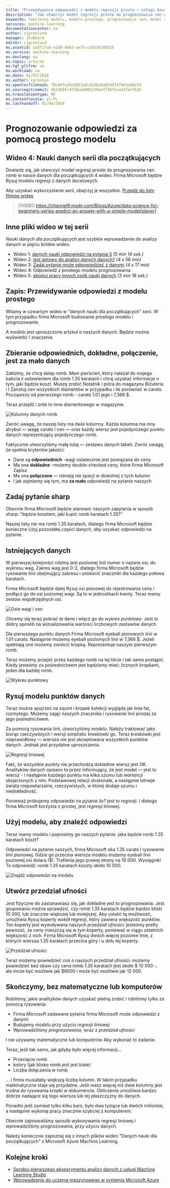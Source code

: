 ```yaml
---
title: "Przewidywanie odpowiedzi z modelu regresji proste — usługi Azure Machine Learning | Dokumentacja firmy Microsoft"
description: "Jak utworzyć model regresji proste do prognozowania cen w nauce danych dla początkujących 4 wideo. Obejmuje regresji liniowej z danych docelowych."
keywords: Tworzenie modelu, modelu prostego, prognozowanie cen, model regresji proste
services: machine-learning
documentationcenter: na
author: cjgronlund
manager: jhubbard
editor: cjgronlund
ms.assetid: a28f1fab-e2d8-4663-aa7d-ca3530c8b525
ms.service: machine-learning
ms.devlang: na
ms.topic: article
ms.tgt_pltfrm: na
ms.workload: na
ms.date: 01/03/2018
ms.author: cgronlun
ms.openlocfilehash: 79c66fe29c8d51a8cd1db24a024974f943e89e74
ms.sourcegitcommit: 4bd369fc472dced985239aef736fece42fecfb3b
ms.translationtype: MT
ms.contentlocale: pl-PL
ms.lasthandoff: 01/04/2018
---
```

# <a name="predict-an-answer-with-a-simple-model"></a>Prognozowanie odpowiedzi za pomocą prostego modelu
## <a name="video-4-data-science-for-beginners-series"></a>Wideo 4: Nauki danych serii dla początkujących
Dowiedz się, jak utworzyć model regresji proste do prognozowania cen romb w nauce danych dla początkujących 4 wideo. Firma Microsoft będzie Rysuj modelu regresji z danych docelowych.

Aby uzyskać wykorzystanie serii, obejrzyj je wszystkie. [Przejdź do listy filmów wideo](#other-videos-in-this-series)
<br>

> [!VIDEO https://channel9.msdn.com/Blogs/Azure/data-science-for-beginners-series-predict-an-answer-with-a-simple-model/player]
>
>

## <a name="other-videos-in-this-series"></a>Inne pliki wideo w tej serii
*Nauki danych dla początkujących* jest szybkie wprowadzenie do analizy danych w pięciu krótkie wideo.

* Wideo 1: [danych nauki odpowiedzi na pytania 5](data-science-for-beginners-the-5-questions-data-science-answers.md) *(5 min 14 sek.)*
* Wideo 2: [jest gotowy do analizy danych danych?](data-science-for-beginners-is-your-data-ready-for-data-science.md) *(4 s 56 min)*
* Wideo 3: [Zadaj pytanie może odpowiedzieć z danymi](data-science-for-beginners-ask-a-question-you-can-answer-with-data.md) *(4 s 17 min)*
* Wideo 4: Odpowiedź z prostego modelu prognozowania
* Wideo 5: [skopiuj pracy innych osób nauki danych](data-science-for-beginners-copy-other-peoples-work-to-do-data-science.md) *(3 min 18 sek.)*

## <a name="transcript-predict-an-answer-with-a-simple-model"></a>Zapis: Przewidywanie odpowiedzi z modelu prostego
Witamy w czwartym wideo w "danych nauki dla początkujących" serii. W tym przypadku firma Microsoft budowanie prostego modelu i prognozowanie.

A *modelu* jest uproszczone artykuł o naszych danych. Będzie można wyświetlić I znaczenie.

## <a name="collect-relevant-accurate-connected-enough-data"></a>Zbieranie odpowiednich, dokładne, połączenie, jest za mało danych
Załóżmy, że chcę sklep romb. Mam pierścień, który należał do mojego babcia z ustawieniem dla romb 1.35 karatach i chcę uzyskać informacje o tym, jaki będzie koszt. Muszę zrobić Notatnik i pióra do magazynu Biżuteria i I Zanotuj cen wszystkich diamentów w przypadku i ile porównać w carats. Począwszy od pierwszego romb - carats 1.01 jego i 7,366 $.

Teraz przejdź i zrób to inne diamentowego w magazynie.

![Kolumny danych romb](./media/data-science-for-beginners-predict-an-answer-with-a-simple-model/diamond-data.png)

Zwróć uwagę, że naszej listy ma dwie kolumny. Każda kolumna ma inny atrybut — wagę carats i cen — oraz każdy wiersz jest pojedynczego punktu danych reprezentujący pojedynczego romb.

Faktycznie utworzyliśmy małą tutaj — zestawu danych tabeli. Zwróć uwagę, że spełnia kryteriów jakości:

* Dane są **odpowiednich** -wagi ostatecznie jest powiązana do ceny
* Ma ona **dokładne** -możemy double-checked ceny, które firma Microsoft Zapisz
* Ma ona **połączone** — istnieją nie spacji w dowolnej z tych kolumn
* I jak zajmiemy się tym, ma **za mało** odpowiedź na pytanie naszych

## <a name="ask-a-sharp-question"></a>Zadaj pytanie sharp
Obecnie firma Microsoft będzie stanowić naszych zapytania w sposób sharp: "będzie kosztem, jaki kupić romb karatach 1.35?"

Naszej listy nie ma romb 1.35 karatach, dlatego firma Microsoft będzie konieczne Użyj pozostałej części danych, aby uzyskać odpowiedzi na pytanie.

## <a name="plot-the-existing-data"></a>Istniejących danych
W pierwszej kolejności robimy jest poziomej linii numer o nazwie osi, do wykresu wag. Zakres wag jest 0-2, dlatego firma Microsoft będzie rysowanie linii obejmujący zakresu i umieścić znaczniki dla każdego połowa karatach.

Firma Microsoft będzie dalej Rysuj osi pionowej do rejestrowania ceny i podłącz go do osi poziomej wagi. Są to w jednostkach kwoty. Teraz mamy zestaw współrzędnych osi.

![Osie wagi i cen](./media/data-science-for-beginners-predict-an-answer-with-a-simple-model/weight-and-price-axes.png)

Chcemy się teraz pobrać te dane i włącz go do *wykres punktowy*. Jest to dobry sposób na wizualizowania wartości liczbowych zestawów danych.

Dla pierwszego punktu danych Firma Microsoft eyeball pionowych linii w 1.01 carats. Następnie możemy eyeball poziomych linii w 7,366 $. Jeżeli spełniają one możemy zwrócić kropką. Reprezentuje naszym pierwszym romb.

Teraz możemy przejść przez każdego romb na tej liście i tak samo postąpić. Kiedy jesteśmy za pośrednictwem jest będziemy mieć: licznych kropkami, jeden dla każdej romb.

![Wykres punktowy](./media/data-science-for-beginners-predict-an-answer-with-a-simple-model/scatter-plot.png)

## <a name="draw-the-model-through-the-data-points"></a>Rysuj modelu punktów danych
Teraz można spojrzeć na squint i kropek kolekcji wygląda jak linia fat, rozmytego. Możemy zająć naszych znacznika i rysowanie linii prostej za jego pośrednictwem.

Za pomocą rysowania linii, utworzyliśmy *modelu*. Należy traktować jako biorąc rzeczywistych i wersji simplistic kreskówki go. Teraz kreskówki jest nieprawidłowy — wiersza nie jest akceptowana wszystkich punktów danych. Jednak jest przydatne uproszczenia.

![Regresji liniowej](./media/data-science-for-beginners-predict-an-answer-with-a-simple-model/linear-regression-line.png)

Fakt, że wszystkie punkty nie przechodzą dokładnie wiersz jest OK. Analityków danych opisano to przez informujący, że jest model — jest to wiersz - i następnie każdego punktu ma kilka *szumu* lub *wariancji* skojarzonych z nim. Podstawowej relacji doskonałe, a następnie istnieje świata niepowtarzalne, rzeczywistych, w której dodaje szumu i niedokładność.

Ponieważ próbujemy odpowiedzi na pytanie *ile?* jest to *regresji*. I dlatego firma Microsoft korzysta z prostej, jest *regresji liniowej*.

## <a name="use-the-model-to-find-the-answer"></a>Użyj modelu, aby znaleźć odpowiedzi
Teraz mamy modelu i poprosimy go naszych pytanie: jaka będzie romb 1.35 karatach koszt?

Odpowiedzi na pytanie naszych, firma Microsoft oka 1.35 carats i rysowanie linii pionowej. Gdzie go przecina wiersza modelu możemy eyeball linii poziomej osi dolara ($). Trafienia jego prawej strony na 10 000. Wysięgnik! To odpowiedź: romb 1.35 karatach koszty około 10 000.

![Znajdź odpowiedzi na modelu](./media/data-science-for-beginners-predict-an-answer-with-a-simple-model/find-the-answer.png)

## <a name="create-a-confidence-interval"></a>Utwórz przedział ufności
Jest fizyczne do zastanawiasz się, jak dokładne jest to prognozowania. Jest grupowaniu można sprawdzić, czy romb 1.35 karatach będzie bardzo bliski 10 000, lub znacznie większej lub mniejszej. Aby ustalić tę możliwość, umożliwia Rysuj koperty wokół regresji, który zawiera większość punktów. Ten koperty jest wywoływana naszych *przedział ufności*: jesteśmy pretty pewność, że ceny mieszczą się w tym koperty, ponieważ w ciągu ostatnich większość z nich. Firma Microsoft Rysuj dwóch więcej poziome linie, z których wiersza 1.35 karatach przecina góry i u dołu tej koperty.

![Przedział ufności](./media/data-science-for-beginners-predict-an-answer-with-a-simple-model/confidence-interval.png)

Teraz możemy powiedzieć coś o naszych przedział ufności: możemy powiedzieć bez obaw czy cena romb 1.35 karatach jest około $ 10 000 -, ale może być możliwie jak $8000 i może być możliwie jak 12 000.

## <a name="were-done-with-no-math-or-computers"></a>Skończymy, bez matematyczne lub komputerów
Robiliśmy, jakie analityków danych uzyskać płatną zrobić i robiliśmy tylko za pomocą rysowania:

* Firma Microsoft zadawane pytania firma Microsoft może odpowiedzi z danymi
* Budujemy *modelu* przy użyciu *regresji liniowej*
* Wprowadziliśmy *prognozowania*, wraz z *przedział ufności*

I nie używamy matematyczne lub komputerów Aby wykonać to zadanie.

Teraz, jeśli tak samo, jak gdyby było więcej informacji...

* Przecięcie romb
* kolory (jak blisko romb jest jest białe)
* Liczba dołączenia w romb

.. .i firma musiałaby większą liczbę kolumn. W takim przypadku matematyczne staje się przydatne. Jeśli masz więcej niż dwie kolumny jest trudna do rysowania kropki w dokumencie. Obliczenia umożliwia bardzo dobrze nadające się tego wiersza lub tej płaszczyzny do danych.

Ponadto jeśli zamiast tylko kilku karo, było dwa tysiące lub dwóch milionów, a następnie wykonaj pracy znacznie szybciej z komputerem.

Obecnie zajmowaliśmy sposób wykonywania regresji liniowej i wprowadziliśmy prognozowania, przy użyciu danych.

Należy koniecznie zapoznaj się z innych plików wideo "Danych nauki dla początkujących" z Microsoft Azure Machine Learning.

## <a name="next-steps"></a>Kolejne kroki
* [Spróbuj pierwszego eksperymentu analizy danych z usługi Machine Learning Studio](create-experiment.md)
* [Wprowadzenie do uczenia maszynowego w systemie Microsoft Azure](what-is-machine-learning.md)
